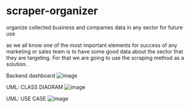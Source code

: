 # scraper-organizer
organize collected business and companies data in any sector for future use

as we all know one of the most important elements for success of any marketing or sales team is to have some good data about the sector that they are targeting.
For that we are going to use the scraping method as a solution.

Backend dashboard
![image](https://user-images.githubusercontent.com/120245923/206844991-1d5de08b-0430-4a73-9d7c-0bda1325e2c5.png)

UML: CLASS DIAGRAM
![image](https://user-images.githubusercontent.com/120245923/207355799-512ae5e3-1511-4fa3-b45b-a9c75bbae112.png)

UML: USE CASE
![image](https://user-images.githubusercontent.com/120245923/207355951-99ef5bfd-fbc8-4d6f-9660-437a060d7244.png)
